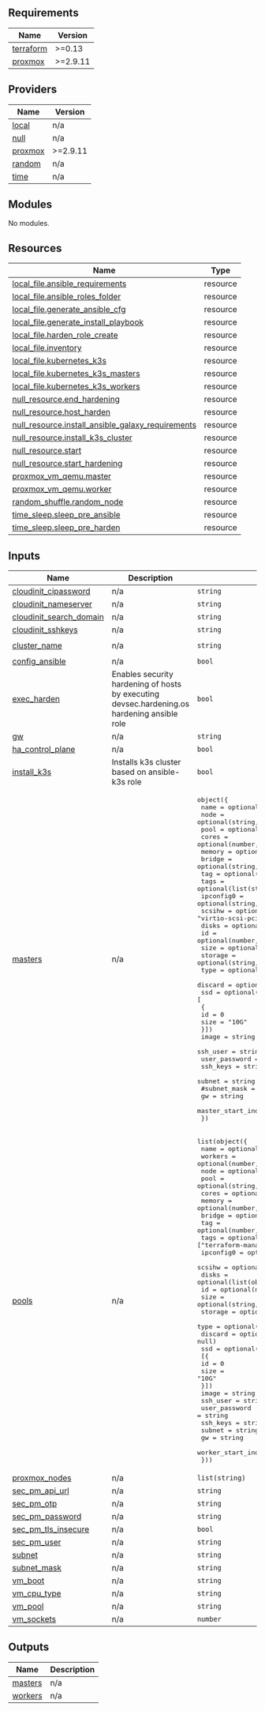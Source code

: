 <!-- BEGIN_TF_DOCS -->
## Requirements

| Name | Version |
|------|---------|
| <a name="requirement_terraform"></a> [terraform](#requirement\_terraform) | >=0.13 |
| <a name="requirement_proxmox"></a> [proxmox](#requirement\_proxmox) | >=2.9.11 |

## Providers

| Name | Version |
|------|---------|
| <a name="provider_local"></a> [local](#provider\_local) | n/a |
| <a name="provider_null"></a> [null](#provider\_null) | n/a |
| <a name="provider_proxmox"></a> [proxmox](#provider\_proxmox) | >=2.9.11 |
| <a name="provider_random"></a> [random](#provider\_random) | n/a |
| <a name="provider_time"></a> [time](#provider\_time) | n/a |

## Modules

No modules.

## Resources

| Name | Type |
|------|------|
| [local_file.ansible_requirements](https://registry.terraform.io/providers/hashicorp/local/latest/docs/resources/file) | resource |
| [local_file.ansible_roles_folder](https://registry.terraform.io/providers/hashicorp/local/latest/docs/resources/file) | resource |
| [local_file.generate_ansible_cfg](https://registry.terraform.io/providers/hashicorp/local/latest/docs/resources/file) | resource |
| [local_file.generate_install_playbook](https://registry.terraform.io/providers/hashicorp/local/latest/docs/resources/file) | resource |
| [local_file.harden_role_create](https://registry.terraform.io/providers/hashicorp/local/latest/docs/resources/file) | resource |
| [local_file.inventory](https://registry.terraform.io/providers/hashicorp/local/latest/docs/resources/file) | resource |
| [local_file.kubernetes_k3s](https://registry.terraform.io/providers/hashicorp/local/latest/docs/resources/file) | resource |
| [local_file.kubernetes_k3s_masters](https://registry.terraform.io/providers/hashicorp/local/latest/docs/resources/file) | resource |
| [local_file.kubernetes_k3s_workers](https://registry.terraform.io/providers/hashicorp/local/latest/docs/resources/file) | resource |
| [null_resource.end_hardening](https://registry.terraform.io/providers/hashicorp/null/latest/docs/resources/resource) | resource |
| [null_resource.host_harden](https://registry.terraform.io/providers/hashicorp/null/latest/docs/resources/resource) | resource |
| [null_resource.install_ansible_galaxy_requirements](https://registry.terraform.io/providers/hashicorp/null/latest/docs/resources/resource) | resource |
| [null_resource.install_k3s_cluster](https://registry.terraform.io/providers/hashicorp/null/latest/docs/resources/resource) | resource |
| [null_resource.start](https://registry.terraform.io/providers/hashicorp/null/latest/docs/resources/resource) | resource |
| [null_resource.start_hardening](https://registry.terraform.io/providers/hashicorp/null/latest/docs/resources/resource) | resource |
| [proxmox_vm_qemu.master](https://registry.terraform.io/providers/telmate/proxmox/latest/docs/resources/vm_qemu) | resource |
| [proxmox_vm_qemu.worker](https://registry.terraform.io/providers/telmate/proxmox/latest/docs/resources/vm_qemu) | resource |
| [random_shuffle.random_node](https://registry.terraform.io/providers/hashicorp/random/latest/docs/resources/shuffle) | resource |
| [time_sleep.sleep_pre_ansible](https://registry.terraform.io/providers/hashicorp/time/latest/docs/resources/sleep) | resource |
| [time_sleep.sleep_pre_harden](https://registry.terraform.io/providers/hashicorp/time/latest/docs/resources/sleep) | resource |

## Inputs

| Name | Description | Type | Default | Required |
|------|-------------|------|---------|:--------:|
| <a name="input_cloudinit_cipassword"></a> [cloudinit\_cipassword](#input\_cloudinit\_cipassword) | n/a | `string` | `""` | no |
| <a name="input_cloudinit_nameserver"></a> [cloudinit\_nameserver](#input\_cloudinit\_nameserver) | n/a | `string` | `null` | no |
| <a name="input_cloudinit_search_domain"></a> [cloudinit\_search\_domain](#input\_cloudinit\_search\_domain) | n/a | `string` | `null` | no |
| <a name="input_cloudinit_sshkeys"></a> [cloudinit\_sshkeys](#input\_cloudinit\_sshkeys) | n/a | `string` | `""` | no |
| <a name="input_cluster_name"></a> [cluster\_name](#input\_cluster\_name) | n/a | `string` | `"default-cluster"` | no |
| <a name="input_config_ansible"></a> [config\_ansible](#input\_config\_ansible) | n/a | `bool` | `true` | no |
| <a name="input_exec_harden"></a> [exec\_harden](#input\_exec\_harden) | Enables security hardening of hosts by executing devsec.hardening.os hardening ansible role | `bool` | `false` | no |
| <a name="input_gw"></a> [gw](#input\_gw) | n/a | `string` | `"192.168.1.1"` | no |
| <a name="input_ha_control_plane"></a> [ha\_control\_plane](#input\_ha\_control\_plane) | n/a | `bool` | `false` | no |
| <a name="input_install_k3s"></a> [install\_k3s](#input\_install\_k3s) | Installs k3s cluster based on ansible-k3s role | `bool` | `false` | no |
| <a name="input_masters"></a> [masters](#input\_masters) | n/a | <pre>object({<br>    name      = optional(string, "control")<br>    node      = optional(string, "")<br>    pool      = optional(string, null)<br>    cores     = optional(number, 1)<br>    memory    = optional(number, 2048)<br>    bridge    = optional(string, "vmbr0")<br>    tag       = optional(number, -1)<br>    tags      = optional(list(string), ["terraform-managed-master"])<br>    ipconfig0 = optional(string, "")<br>    scsihw    = optional(string, "virtio-scsi-pci")<br>    disks = optional(list(object({<br>      id      = optional(number, 0)<br>      size    = optional(string, "10G")<br>      storage = optional(string, "local-lvm")<br>      type    = optional(string, "virtio")<br>      discard = optional(string, null)<br>      ssd = optional(number, 0) })), [<br>      {<br>        id   = 0<br>        size = "10G"<br>    }])<br>    image         = string<br>    ssh_user      = string<br>    user_password = string<br>    ssh_keys      = string<br>    subnet        = string<br>    #subnet_mask   = string<br>    gw                 = string<br>    master_start_index = optional(string, "")<br>  })</pre> | n/a | yes |
| <a name="input_pools"></a> [pools](#input\_pools) | n/a | <pre>list(object({<br>    name      = optional(string, "node")<br>    workers   = optional(number, 1)<br>    node      = optional(string, "")<br>    pool      = optional(string, null)<br>    cores     = optional(number, 1)<br>    memory    = optional(number, 2048)<br>    bridge    = optional(string, "vmbr0")<br>    tag       = optional(number, -1)<br>    tags      = optional(list(string), ["terraform-managed-worker"])<br>    ipconfig0 = optional(string, "")<br>    scsihw    = optional(string, "virtio-scsi-pci")<br>    disks = optional(list(object({<br>      id      = optional(number, 0)<br>      size    = optional(string, "10G")<br>      storage = optional(string, "local-lvm")<br>      type    = optional(string, "virtio")<br>      discard = optional(string, null)<br>      ssd = optional(number, 0) })),<br>      [{<br>        id   = 0<br>        size = "10G"<br>    }])<br>    image              = string<br>    ssh_user           = string<br>    user_password      = string<br>    ssh_keys           = string<br>    subnet             = string<br>    gw                 = string<br>    worker_start_index = optional(string, "")<br>  }))</pre> | n/a | yes |
| <a name="input_proxmox_nodes"></a> [proxmox\_nodes](#input\_proxmox\_nodes) | n/a | `list(string)` | n/a | yes |
| <a name="input_sec_pm_api_url"></a> [sec\_pm\_api\_url](#input\_sec\_pm\_api\_url) | n/a | `string` | `""` | no |
| <a name="input_sec_pm_otp"></a> [sec\_pm\_otp](#input\_sec\_pm\_otp) | n/a | `string` | `null` | no |
| <a name="input_sec_pm_password"></a> [sec\_pm\_password](#input\_sec\_pm\_password) | n/a | `string` | `""` | no |
| <a name="input_sec_pm_tls_insecure"></a> [sec\_pm\_tls\_insecure](#input\_sec\_pm\_tls\_insecure) | n/a | `bool` | `true` | no |
| <a name="input_sec_pm_user"></a> [sec\_pm\_user](#input\_sec\_pm\_user) | n/a | `string` | `""` | no |
| <a name="input_subnet"></a> [subnet](#input\_subnet) | n/a | `string` | `"192.168.1.1/24"` | no |
| <a name="input_subnet_mask"></a> [subnet\_mask](#input\_subnet\_mask) | n/a | `string` | `"24"` | no |
| <a name="input_vm_boot"></a> [vm\_boot](#input\_vm\_boot) | n/a | `string` | `"order=virtio0"` | no |
| <a name="input_vm_cpu_type"></a> [vm\_cpu\_type](#input\_vm\_cpu\_type) | n/a | `string` | `"host"` | no |
| <a name="input_vm_pool"></a> [vm\_pool](#input\_vm\_pool) | n/a | `string` | `null` | no |
| <a name="input_vm_sockets"></a> [vm\_sockets](#input\_vm\_sockets) | n/a | `number` | `1` | no |

## Outputs

| Name | Description |
|------|-------------|
| <a name="output_masters"></a> [masters](#output\_masters) | n/a |
| <a name="output_workers"></a> [workers](#output\_workers) | n/a |
<!-- END_TF_DOCS -->
